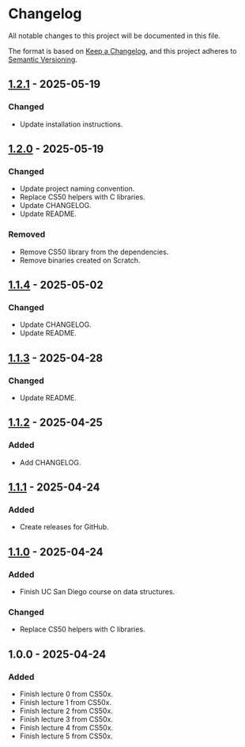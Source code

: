 # Changelog

All notable changes to this project will be documented in this file.

The format is based on [Keep a Changelog](https://keepachangelog.com/en/1.1.0/),
and this project adheres to [Semantic Versioning](https://semver.org/spec/v2.0.0.html).

## [1.2.1](https://github.com/serbouty/cs50x/releases/tag/v1.2.1) - 2025-05-19

### Changed

- Update installation instructions.

## [1.2.0](https://github.com/serbouty/cs50x/releases/tag/v1.2.0) - 2025-05-19

### Changed

- Update project naming convention.
- Replace CS50 helpers with C libraries.
- Update CHANGELOG.
- Update README.

### Removed

- Remove CS50 library from the dependencies.
- Remove binaries created on Scratch.

## [1.1.4](https://github.com/serbouty/cs50x/releases/tag/v1.1.4) - 2025-05-02

### Changed

- Update CHANGELOG.
- Update README.

## [1.1.3](https://github.com/serbouty/cs50x/releases/tag/v1.1.3) - 2025-04-28

### Changed

- Update README.

## [1.1.2](https://github.com/serbouty/cs50x/releases/tag/v1.1.2) - 2025-04-25

### Added

- Add CHANGELOG.

## [1.1.1](https://github.com/serbouty/cs50x/releases/tag/v1.1.1) - 2025-04-24

### Added

- Create releases for GitHub.

## [1.1.0](https://github.com/serbouty/cs50x/releases/tag/v1.1.0) - 2025-04-24

### Added

- Finish UC San Diego course on data structures.

### Changed

- Replace CS50 helpers with C libraries.

## 1.0.0 - 2025-04-24

### Added

- Finish lecture 0 from CS50x.
- Finish lecture 1 from CS50x.
- Finish lecture 2 from CS50x.
- Finish lecture 3 from CS50x.
- Finish lecture 4 from CS50x.
- Finish lecture 5 from CS50x.
